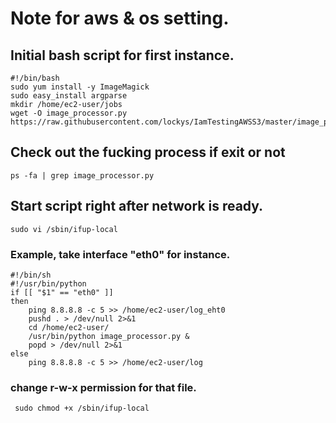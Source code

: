 # Note for aws & os setting.
## Initial bash script for first instance.
    
    #!/bin/bash  
    sudo yum install -y ImageMagick
    sudo easy_install argparse
    mkdir /home/ec2-user/jobs
    wget -O image_processor.py https://raw.githubusercontent.com/lockys/IamTestingAWSS3/master/image_processor.py
    
## Check out the fucking process if exit or not

    ps -fa | grep image_processor.py

## Start script right after network is ready.

    sudo vi /sbin/ifup-local

### Example, take interface "eth0" for instance.
    
    #!/bin/sh
    #!/usr/bin/python
    if [[ "$1" == "eth0" ]]
    then
        ping 8.8.8.8 -c 5 >> /home/ec2-user/log_eht0
        pushd . > /dev/null 2>&1
        cd /home/ec2-user/
        /usr/bin/python image_processor.py &
        popd > /dev/null 2>&1
    else
        ping 8.8.8.8 -c 5 >> /home/ec2-user/log
        
### change r-w-x permission for that file.

     sudo chmod +x /sbin/ifup-local
        
